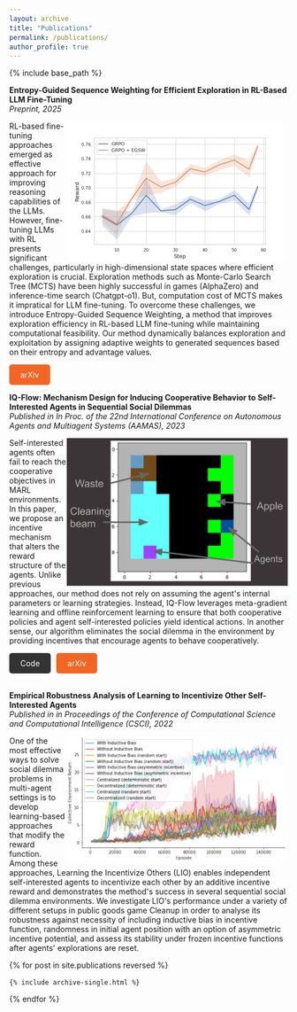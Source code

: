 ```yaml
---
layout: archive
title: "Publications"
permalink: /publications/
author_profile: true
---
```


{% include base_path %}

**Entropy-Guided Sequence Weighting for Efficient Exploration in RL-Based LLM Fine-Tuning**<br>
*Preprint, 2025*

<img style="float: right;" src="/images/training_reward_std_2.png" width='400'>

RL-based fine-tuning approaches emerged as effective approach for improving reasoning capabilities of the LLMs. However, fine-tuning LLMs with RL presents significant
challenges, particularly in high-dimensional state spaces where efficient exploration is crucial. Exploration methods such as Monte-Carlo Search Tree (MCTS) have been
highly successful in games (AlphaZero) and inference-time search (Chatgpt-o1). But, computation cost of MCTS makes it impratical for LLM fine-tuning. To overcome these challenges, we introduce Entropy-Guided Sequence Weighting, a method that improves exploration efficiency in RL-based LLM fine-tuning while maintaining computational feasibility. Our method dynamically balances exploration and exploitation by assigning adaptive weights to generated sequences based on their entropy and advantage values.

<div style="display: flex; gap: 10px;">
  <a href="https://arxiv.org/abs/2503.22456" class="btn btn-secondary" style="text-decoration: none; padding: 10px 20px; background-color: #f16624; color: #fff; border-radius: 5px;">arXiv</a>
</div>

**IQ-Flow: Mechanism Design for Inducing Cooperative Behavior to Self-Interested Agents in Sequential Social Dilemmas**<br>
*Published in In Proc. of the 22nd International Conference on Autonomous Agents and Multiagent Systems (AAMAS), 2023*

<img style="float: right;" src="/images/cleanup.png" width='400'>

Self-interested agents often fail to reach the cooperative objectives in MARL environments. In this paper, we propose an incentive mechanism that alters the reward structure of the agents. Unlike previous approaches, our method does not rely on assuming the agent's internal parameters or learning strategies. Instead, IQ-Flow leverages meta-gradient learning and offline reinforcement learning to ensure that both cooperative policies and agent self-interested policies yield identical actions. In another sense, our algorithm eliminates the social dilemma in the environment by providing incentives that encourage agents to behave cooperatively.

<div style="display: flex; gap: 10px;">
  <a href="https://github.com/data-and-decision-lab/IQ-Flow" class="btn btn-primary" style="text-decoration: none; padding: 10px 20px; background-color: #333; color: #fff; border-radius: 5px;">Code</a>
  <a href="https://arxiv.org/abs/2302.14604" class="btn btn-secondary" style="text-decoration: none; padding: 10px 20px; background-color: #f16624; color: #fff; border-radius: 5px;">arXiv</a>
</div>

<br>

**Empirical Robustness Analysis of Learning to Incentivize Other Self-Interested Agents**<br>
*Published in in Proceedings of the Conference of Computational Science and Computational Intelligence (CSCI), 2022*


<img style="float: right;" src="/images/big_all.png" width='400'>

One of the most effective ways to solve social dilemma problems in multi-agent settings is to develop learning-based approaches that modify the reward function. Among these approaches, Learning the Incentivize Others (LIO) enables independent self-interested agents to incentivize each other by an additive incentive reward and demonstrates the method's success in several sequential social dilemma environments. We investigate LIO's performance under a variety of different setups in public goods game Cleanup in order to analyse its robustness against necessity of including inductive bias in incentive function, randomness in initial agent position with an option of asymmetric incentive potential, and assess its stability under frozen incentive functions after agents' explorations are reset.


{% for post in site.publications reversed %}

    {% include archive-single.html %}

{% endfor %}
